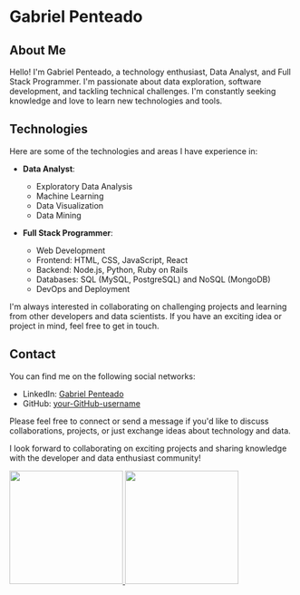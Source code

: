 # Gabriel Penteado

## About Me

Hello! I'm Gabriel Penteado, a technology enthusiast, Data Analyst, and Full Stack Programmer. I'm passionate about data exploration, software development, and tackling technical challenges. I'm constantly seeking knowledge and love to learn new technologies and tools.

## Technologies

Here are some of the technologies and areas I have experience in:

- **Data Analyst**:
  - Exploratory Data Analysis
  - Machine Learning
  - Data Visualization
  - Data Mining

- **Full Stack Programmer**:
  - Web Development
  - Frontend: HTML, CSS, JavaScript, React
  - Backend: Node.js, Python, Ruby on Rails
  - Databases: SQL (MySQL, PostgreSQL) and NoSQL (MongoDB)
  - DevOps and Deployment

I'm always interested in collaborating on challenging projects and learning from other developers and data scientists. If you have an exciting idea or project in mind, feel free to get in touch.

## Contact

You can find me on the following social networks:

- LinkedIn: [Gabriel Penteado](https://www.linkedin.com/in/your-profile)
- GitHub: [your-GitHub-username](https://github.com/your-GitHub-username)

Please feel free to connect or send a message if you'd like to discuss collaborations, projects, or just exchange ideas about technology and data.

I look forward to collaborating on exciting projects and sharing knowledge with the developer and data enthusiast community!



<div >
  <a href="https://github.com/penteado-git">
  <img width"600" height="200em" src="https://github-readme-stats.vercel.app/api?username=penteado-git&show_icons=true&theme=dark&include_all_commits=true&count_private=true"/>
  <img width"400" height="200" src="https://github-readme-stats.vercel.app/api/top-langs/?username=penteado-git&layout=compact&langs_count=7&theme=dark"/>
</div>



